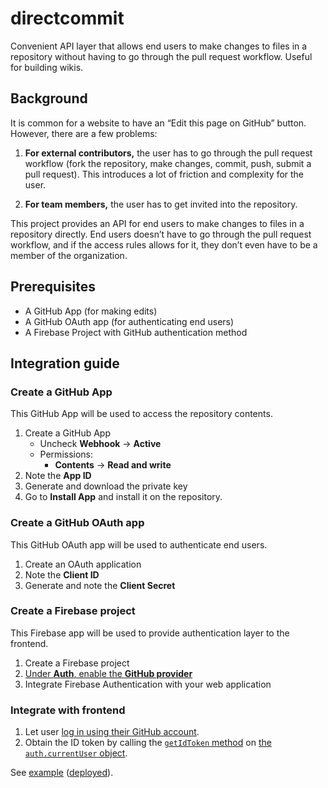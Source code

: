 # directcommit

Convenient API layer that allows end users to make changes to files in a repository without having to go through the pull request workflow. Useful for building wikis.

## Background

It is common for a website to have an “Edit this page on GitHub” button. However, there are a few problems:

1. **For external contributors,** the user has to go through the pull request workflow (fork the repository, make changes, commit, push, submit a pull request). This introduces a lot of friction and complexity for the user.

2. **For team members,** the user has to get invited into the repository.

This project provides an API for end users to make changes to files in a repository directly. End users doesn’t have to go through the pull request workflow, and if the access rules allows for it, they don’t even have to be a member of the organization.

## Prerequisites

- A GitHub App (for making edits)
- A GitHub OAuth app (for authenticating end users)
- A Firebase Project with GitHub authentication method

## Integration guide

### Create a GitHub App

This GitHub App will be used to access the repository contents.

1. Create a GitHub App
   - Uncheck **Webhook** &rarr; **Active**
   - Permissions:
     - **Contents** &rarr; **Read and write**
2. Note the **App ID**
3. Generate and download the private key
4. Go to **Install App** and install it on the repository.

### Create a GitHub OAuth app

This GitHub OAuth app will be used to authenticate end users.

1. Create an OAuth application
2. Note the **Client ID**
3. Generate and note the **Client Secret**

### Create a Firebase project

This Firebase app will be used to provide authentication layer to the frontend.

1. Create a Firebase project
2. [Under **Auth**, enable the **GitHub provider**](https://firebase.google.com/docs/auth/web/github-auth)
3. Integrate Firebase Authentication with your web application

### Integrate with frontend

1. Let user [log in using their GitHub account](https://firebase.google.com/docs/auth/web/github-auth).
2. Obtain the ID token by calling the [`getIdToken` method](https://firebase.google.com/docs/reference/js/auth.user#usergetidtoken) on [the `auth.currentUser` object](https://firebase.google.com/docs/reference/js/auth.auth.md#authcurrentuser).

See [example](https://github.com/dtinth/directcommit-example/blob/main/public/index.html) ([deployed](https://directcommit.web.app/)).